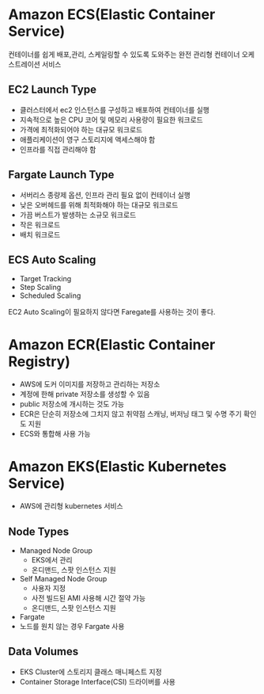 # Amazon ECS(Elastic Container Service)

컨테이너를 쉽게 배포,관리, 스케일링할 수 있도록 도와주는 완전 관리형 컨테이너 오케스트레이션 서비스

## EC2 Launch Type

- 클러스터에서 ec2 인스턴스를 구성하고 배포하여 컨테이너를 실행
- 지속적으로 높은 CPU 코어 및 메모리 사용량이 필요한 워크로드
- 가격에 최적화되어야 하는 대규모 워크로드
- 애플리케이션이 영구 스토리지에 액세스해야 함
- 인프라를 직접 관리해야 함

## Fargate Launch Type

- 서버리스 종량제 옵션, 인프라 관리 필요 없이 컨테이너 실행
- 낮은 오버헤드를 위해 최적화해야 하는 대규모 워크로드
- 가끔 버스트가 발생하는 소규모 워크로드
- 작은 워크로드
- 배치 워크로드

## ECS Auto Scaling

- Target Tracking
- Step Scaling
- Scheduled Scaling

EC2 Auto Scaling이 필요하지 않다면 Faregate를 사용하는 것이 좋다.

# Amazon ECR(Elastic Container Registry)

- AWS에 도커 이미지를 저장하고 관리하는 저장소
- 계정에 한해 private 저장소를 생성할 수 있음
- public 저장소에 개시하는 것도 가능
- ECR은 단순히 저장소에 그치지 않고 취약점 스캐닝, 버저닝 태그 및 수명 주기 확인도 지원
- ECS와 통합해 사용 가능

# Amazon EKS(Elastic Kubernetes Service)

- AWS에 관리형 kubernetes 서비스

## Node Types

- Managed Node Group
  - EKS에서 관리
  - 온디맨드, 스팟 인스턴스 지원
- Self Managed Node Group
  - 사용자 지정
  - 사전 빌드된 AMI 사용해 시간 절약 가능
  - 온디맨드, 스팟 인스턴스 지원
- Fargate
- 노드를 원치 않는 경우 Fargate 사용

## Data Volumes

- EKS Cluster에 스토리지 클래스 매니페스트 지정
- Container Storage Interface(CSI) 드라이버를 사용
